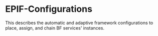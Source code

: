 # EPIF-Configurations
This describes the automatic and adaptive framework configurations to place, assign, and chain BF services' instances.
